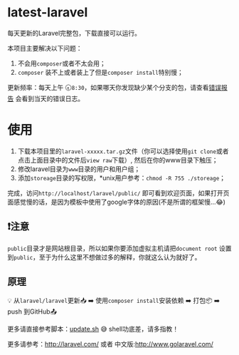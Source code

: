 latest-laravel
==============

每天更新的Laravel完整包，下载直接可以运行。

本项目主要解决以下问题：

1. 不会用`composer`或者不太会用；
2. `composer` 装不上或者装上了但是`composer install`特别慢；

更新频率：每天上午 :clock830:`8:30`，如果哪天你发现缺少某个分支的包，请查看[错误报告](https://github.com/overtrue/latest-laravel/issues) 会看到当天的错误日志。

# 使用
1. 下载本项目里的`laravel-xxxxx.tar.gz`文件（你可以选择使用`git clone`或者点击上面目录中的文件后`view raw`下载）, 然后在你的www目录下触压；
2. 修改laravel目录为`www`目录的用户和用户组；
3. 添加`storeage`目录的写权限，*unix用户参考：`chmod -R 755 ./storeage`；

完成，访问`http://localhost/laravel/public/` 即可看到欢迎页面，如果打开页面感觉慢的话，是因为模板中使用了google字体的原因(不是所谓的框架慢...:joy:)

## :heavy_exclamation_mark:注意
`public`目录才是网站根目录，所以如果你要添加虚拟主机请把`document root` 设置到`public`，至于为什么这里不想做过多的解释，你就这么认为就好了。

## 原理

:bulb: 从`laravel/laravel`更新:inbox_tray: :arrow_right:  使用`composer install`安装依赖 :arrow_right: 打包:package: :arrow_right:  push 到GitHub:outbox_tray:

更多请直接参考脚本：[update.sh](https://github.com/overtrue/latest-laravel/blob/master/update.sh) :sweat_smile: shell功底差，请多指教！

更多请参考：http://laravel.com/ 或者 中文版:http://www.golaravel.com/

